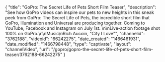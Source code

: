 {
    "title": "GoPro: The Secret Life of Pets Short Film Teaser",
    "description": "See how GoPro videos can inspire our pets to new heights in this sneak peek from GoPro: The Secret Life of Pets, the incredible short film that GoPro, Illumination and Universal are producing together. Coming to YouTube, Facebook and Instagram on July 1st. \n\nLive-action footage shot 100% on GoPro.\n\nMusic\nRich Aucoin, \"City I Love\"",
    "channelid": "3762188",
    "videoid": "66242275",
    "date_created": "1466461931",
    "date_modified": "1466798448",
    "type": "captivate",
    "layout": "channelVideo",
    "url": "\/gopro\/gopro-the-secret-life-of-pets-short-film-teaser\/3762188-66242275"
}